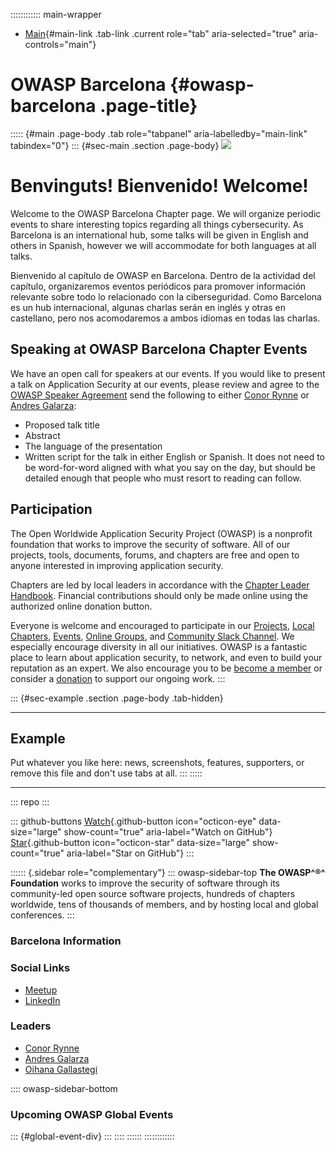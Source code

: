 :::::::::::: main-wrapper
- [Main](#div-main){#main-link .tab-link .current role="tab"
  aria-selected="true" aria-controls="main"}

# OWASP Barcelona {#owasp-barcelona .page-title}

::::: {#main .page-body .tab role="tabpanel" aria-labelledby="main-link" tabindex="0"}
::: {#sec-main .section .page-body}
![](../../raw.githubusercontent.com/OWASP/www-chapter-barcelona/adb387ab53fbaeb6b6a12ba6a73aed5338cdb4cb/assets/images/logo-owasp-barcelona.jpg?raw=true)

# Benvinguts! Bienvenido! Welcome!

Welcome to the OWASP Barcelona Chapter page. We will organize periodic
events to share interesting topics regarding all things cybersecurity.
As Barcelona is an international hub, some talks will be given in
English and others in Spanish, however we will accommodate for both
languages at all talks.

Bienvenido al capítulo de OWASP en Barcelona. Dentro de la actividad del
capítulo, organizaremos eventos periódicos para promover información
relevante sobre todo lo relacionado con la ciberseguridad. Como
Barcelona es un hub internacional, algunas charlas serán en inglés y
otras en castellano, pero nos acomodaremos a ambos idiomas en todas las
charlas.

## Speaking at OWASP Barcelona Chapter Events

We have an open call for speakers at our events. If you would like to
present a talk on Application Security at our events, please review and
agree to the [OWASP Speaker
Agreement](../www-policy/speaker-agreement.html) send the following to
either [Conor
Rynne](../cdn-cgi/l/email-protection.html#40232f2e2f326e32392e2e25002f372133306e2f3227)
or [Andres
Galarza](../cdn-cgi/l/email-protection.html#d9b8b7bdabbcaaf7beb8b5b8aba3b899b6aeb8aaa9f7b6abbe):

- Proposed talk title
- Abstract
- The language of the presentation
- Written script for the talk in either English or Spanish. It does not
  need to be word-for-word aligned with what you say on the day, but
  should be detailed enough that people who must resort to reading can
  follow.

## Participation

The Open Worldwide Application Security Project (OWASP) is a nonprofit
foundation that works to improve the security of software. All of our
projects, tools, documents, forums, and chapters are free and open to
anyone interested in improving application security.

Chapters are led by local leaders in accordance with the [Chapter Leader
Handbook](../www-policy/rules-of-procedure/chapter-handbook.html).
Financial contributions should only be made online using the authorized
online donation button.

Everyone is welcome and encouraged to participate in our
[Projects](../projects/index.html), [Local
Chapters](../chapters/index.html), [Events](../events/index.html),
[Online Groups](https://groups.google.com/a/owasp.com/), and [Community
Slack Channel](https://owasp.slack.com/). We especially encourage
diversity in all our initiatives. OWASP is a fantastic place to learn
about application security, to network, and even to build your
reputation as an expert. We also encourage you to be [become a
member](../membership) or consider a [donation](../donate/index.html) to
support our ongoing work.
:::

::: {#sec-example .section .page-body .tab-hidden}

------------------------------------------------------------------------

## Example

Put whatever you like here: news, screenshots, features, supporters, or
remove this file and don't use tabs at all.
:::
:::::

------------------------------------------------------------------------

::: repo
:::

::: github-buttons
[Watch](https://github.com/owasp/www-chapter-barcelona/subscription){.github-button
icon="octicon-eye" data-size="large" show-count="true"
aria-label="Watch on GitHub"}
[Star](https://github.com/owasp/www-chapter-barcelona){.github-button
icon="octicon-star" data-size="large" show-count="true"
aria-label="Star on GitHub"}
:::

:::::: {.sidebar role="complementary"}
::: owasp-sidebar-top
**The OWASP^®^ Foundation** works to improve the security of software
through its community-led open source software projects, hundreds of
chapters worldwide, tens of thousands of members, and by hosting local
and global conferences.
:::

### Barcelona Information

### Social Links

- [Meetup](https://www.meetup.com/owasp-barcelona-chapter/)
- [LinkedIn](https://www.linkedin.com/company/owasp-barcelona-2/)

### Leaders

- [Conor
  Rynne](../cdn-cgi/l/email-protection.html#23404c4d4c510d515a4d4d46634c544250530d4c5144)
- [Andres
  Galarza](../cdn-cgi/l/email-protection.html#b9d8d7ddcbdcca97ded8d5d8cbc3d8f9d6ced8cac997d6cbde)
- [Oihana Gallastegi](oihana.gallastegi%40owasp.html)

:::: owasp-sidebar-bottom
### Upcoming OWASP Global Events

::: {#global-event-div}
:::
::::
::::::
::::::::::::
